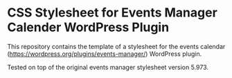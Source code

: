 # CSS Stylesheet for Events Manager Calender WordPress Plugin
This repository contains the template of a stylesheet for the events calendar (https://wordpress.org/plugins/events-manager/) WordPress plugin.

Tested on top of the original events manager stylesheet version 5.973.

